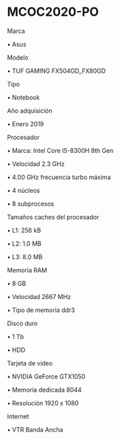 # MCOC2020-PO
Marca

  •	Asus

Modelo

  •	TUF GAMING FX504GD_FX80GD

Tipo

  •	Notebook

Año adquisición

  •	 Enero 2019

Procesador

  •	Marca: Intel Core I5-8300H 8th Gen

  •	Velocidad 2.3 GHz

  •	4.00 GHz frecuencia turbo máxima

  •	4 núcleos

  •	8 subprocesos

Tamaños caches del procesador

  •	L1: 256 kB

  •	L2: 1.0 MB

  •	L3: 8.0 MB

Memoria RAM

  •	8 GB

  •	Velocidad 2667 MHz

  •	Tipo de memoria ddr3

Disco duro

  •	1 Tb

  •	HDD

Tarjeta de video

  •	NVIDIA GeForce GTX1050

  •	Memoria dedicada 8044

  •	Resolución 1920 x 1080

Internet 

  •	VTR Banda Ancha

